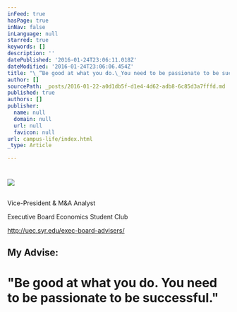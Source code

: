 ```yaml
---
inFeed: true
hasPage: true
inNav: false
inLanguage: null
starred: true
keywords: []
description: ''
datePublished: '2016-01-24T23:06:11.018Z'
dateModified: '2016-01-24T23:06:06.454Z'
title: "\_“Be good at what you do.\_You need to be passionate to be successful.”"
author: []
sourcePath: _posts/2016-01-22-a0d1db5f-d1e4-4d62-adb8-6c85d3a7fffd.md
published: true
authors: []
publisher:
  name: null
  domain: null
  url: null
  favicon: null
url: campus-life/index.html
_type: Article

---
```

# ![](https://s3-us-west-2.amazonaws.com/the-grid-img/p/8f74f24952c9df3c8360688676944d9901b067c2.jpg)

## 

Vice-President & M&A Analyst 

Executive Board Economics Student Club

http://uec.syr.edu/exec-board-advisers/

## My Advise:

# "Be good at what you do. You need to be passionate to be successful."